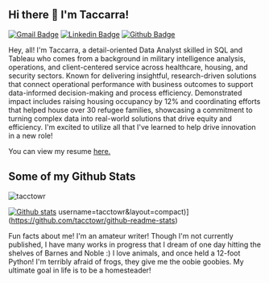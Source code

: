 ## Hi there 👋 I'm Taccarra!
[![Gmail Badge](https://img.shields.io/badge/-taccarra.towry@gmail.com-c14438?style=flat&logo=Gmail&logoColor=white&link=mailto:taccarra.towry@gmail.com)](mailto:taccarra.towry@gmail.com) 
[![Linkedin Badge](https://img.shields.io/badge/-taccarratowry-0072b1?style=flat&logo=Linkedin&logoColor=white&link=https://www.linkedin.com/in/taccarratowry/)](https://www.linkedin.com/in/taccarratowry/) [![Github Badge](https://img.shields.io/badge/-tacctowr-grey?style=flat&logo=github&logoColor=white&link=https://github.com/tacctowr/)](https://www.github.com/tacctowr/) <p align='left'>Hey, all! I'm Taccarra, a detail-oriented Data Analyst skilled in SQL and Tableau who comes from a background in military intelligence analysis, operations, and client-centered service across healthcare, housing, and security sectors. Known for delivering insightful, research-driven solutions that connect operational performance with business outcomes to support data-informed decision-making and process efficiency. Demonstrated impact includes raising housing occupancy by 12% and coordinating efforts that helped house over 30 refugee families, showcasing a commitment to turning complex data into real-world solutions that drive equity and efficiency. I'm excited to utilize all that I've learned to help drive innovation in a new role!</p><p align='left'> You can view my resume <a href='https://docs.google.com/document/d/1fyWZpUUhVgOKs05HOdxEnxqF3Uaye8wFOuDGGMbuI6I/edit?usp=sharing ' target=_blank><u>here</u>.</a></p>
## Some of my Github Stats
<p align=left> <img src=https://komarev.com/ghpvc/?username=tacctowr alt=tacctowr /> </p>

[![Github stats](https://github-readme-stats.vercel.app/api?username=tacctowr&show_icons=true&include_all_commits=true)](https://github.com/tacctowr/github-readme-stats)
username=tacctowr&layout=compact)](https://github.com/tacctowr/github-readme-stats)

Fun facts about me!
I'm an amateur writer! Though I'm not currently published, I have many works in progress that I dream of one day hitting the shelves of Barnes and Noble :)
I love animals, and once held a 12-foot Python!
I'm terribly afraid of frogs, they give me the oobie goobies.
My ultimate goal in life is to be a homesteader!

